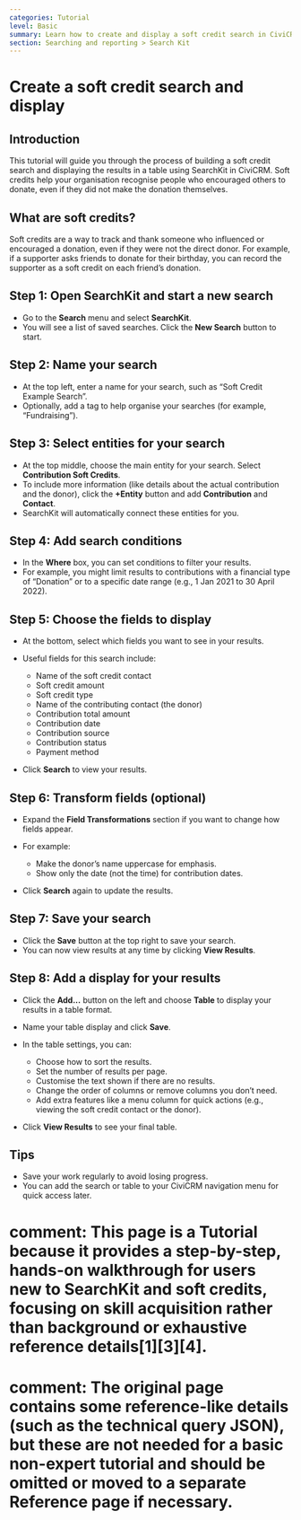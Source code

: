 ```yaml
---
categories: Tutorial
level: Basic
summary: Learn how to create and display a soft credit search in CiviCRM using SearchKit, step by step, with clear instructions for non-expert users.
section: Searching and reporting > Search Kit
---
```


# Create a soft credit search and display

## Introduction

This tutorial will guide you through the process of building a soft credit search and displaying the results in a table using SearchKit in CiviCRM. Soft credits help your organisation recognise people who encouraged others to donate, even if they did not make the donation themselves.

## What are soft credits?

Soft credits are a way to track and thank someone who influenced or encouraged a donation, even if they were not the direct donor. For example, if a supporter asks friends to donate for their birthday, you can record the supporter as a soft credit on each friend’s donation.

## Step 1: Open SearchKit and start a new search

- Go to the **Search** menu and select **SearchKit**.
- You will see a list of saved searches. Click the **New Search** button to start.

## Step 2: Name your search

- At the top left, enter a name for your search, such as “Soft Credit Example Search”.
- Optionally, add a tag to help organise your searches (for example, “Fundraising”).

## Step 3: Select entities for your search

- At the top middle, choose the main entity for your search. Select **Contribution Soft Credits**.
- To include more information (like details about the actual contribution and the donor), click the **+Entity** button and add **Contribution** and **Contact**.
- SearchKit will automatically connect these entities for you.

## Step 4: Add search conditions

- In the **Where** box, you can set conditions to filter your results.
- For example, you might limit results to contributions with a financial type of “Donation” or to a specific date range (e.g., 1 Jan 2021 to 30 April 2022).

## Step 5: Choose the fields to display

- At the bottom, select which fields you want to see in your results.
- Useful fields for this search include:
  - Name of the soft credit contact
  - Soft credit amount
  - Soft credit type
  - Name of the contributing contact (the donor)
  - Contribution total amount
  - Contribution date
  - Contribution source
  - Contribution status
  - Payment method

- Click **Search** to view your results.

## Step 6: Transform fields (optional)

- Expand the **Field Transformations** section if you want to change how fields appear.
- For example:
  - Make the donor’s name uppercase for emphasis.
  - Show only the date (not the time) for contribution dates.

- Click **Search** again to update the results.

## Step 7: Save your search

- Click the **Save** button at the top right to save your search.
- You can now view results at any time by clicking **View Results**.

## Step 8: Add a display for your results

- Click the **Add...** button on the left and choose **Table** to display your results in a table format.
- Name your table display and click **Save**.
- In the table settings, you can:
  - Choose how to sort the results.
  - Set the number of results per page.
  - Customise the text shown if there are no results.
  - Change the order of columns or remove columns you don’t need.
  - Add extra features like a menu column for quick actions (e.g., viewing the soft credit contact or the donor).

- Click **View Results** to see your final table.

## Tips

- Save your work regularly to avoid losing progress.
- You can add the search or table to your CiviCRM navigation menu for quick access later.

# comment: This page is a Tutorial because it provides a step-by-step, hands-on walkthrough for users new to SearchKit and soft credits, focusing on skill acquisition rather than background or exhaustive reference details[1][3][4].
# comment: The original page contains some reference-like details (such as the technical query JSON), but these are not needed for a basic non-expert tutorial and should be omitted or moved to a separate Reference page if necessary.